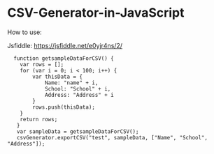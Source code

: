 # CSV-Generator-in-JavaScript

How to use:

Jsfiddle: https://jsfiddle.net/e0yjr4ns/2/

```
  function getsampleDataForCSV() {
   	var rows = [];
   	for (var i = 0; i < 100; i++) {
   		var thisData = {
   			Name: "name" + i,
   			School: "School" + i,
   			Address: "Address" + i
   		}
   		rows.push(thisData);
   	}
   	return rows;
   }
   var sampleData = getsampleDataForCSV();
   csvGenerator.exportCSV("test", sampleData, ["Name", "School", "Address"]);
   ```
